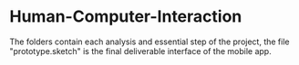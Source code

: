 # Human-Computer-Interaction
The folders contain each analysis and essential step of the project, the file "prototype.sketch" is the final deliverable 
interface of the mobile app.
